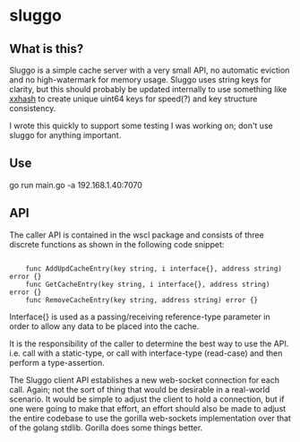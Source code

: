 # sluggo

## What is this?
Sluggo is a simple cache server with a very small API, no automatic eviction and no high-watermark for memory usage.  Sluggo uses string keys for clarity, but this should probably be updated internally to use something like [xxhash](https://github.com/cespare/xxhash) to create unique uint64 keys for speed(?) and key structure consistency.

I wrote this quickly to support some testing I was working on; don't use sluggo for anything important.

## Use
go run main.go -a 192.168.1.40:7070

## API
The caller API is contained in the wscl package and consists of three discrete functions as shown in the following code snippet:

```golang

    func AddUpdCacheEntry(key string, i interface{}, address string) error {}
    func GetCacheEntry(key string, i interface{}, address string) error {}
    func RemoveCacheEntry(key string, address string) error {}

```

Interface{} is used as a passing/receiving reference-type parameter in order to allow any data to be placed into the cache.

It is the responsibility of the caller to determine the best way to use the API. i.e. call with a static-type, or call with interface-type (read-case) and then perform a type-assertion.

The Sluggo client API establishes a new web-socket connection for each call.  Again; not the sort of thing that would be desirable in a real-world scenario.  It would be simple to adjust the client to hold a connection, but if one were going to make that effort, an effort should also be made to adjust the entire codebase to use the gorilla web-sockets implementation over that of the golang stdlib.  Gorilla does some things better.

